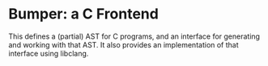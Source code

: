 Bumper: a C Frontend
====================

This defines a (partial) AST for C programs, and an interface for generating and working with that AST.
It also provides an implementation of that interface using libclang.